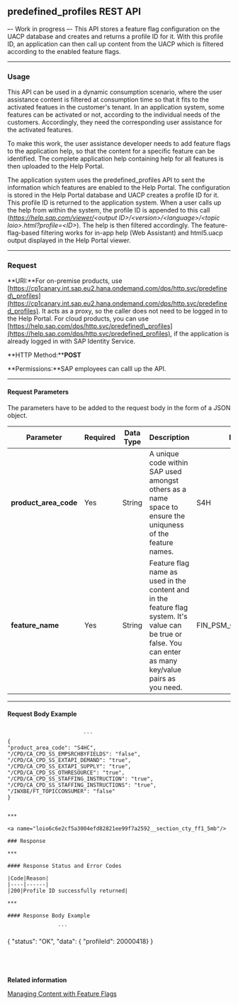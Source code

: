 ## predefined\_profiles REST API

–- Work in progress –- This API stores a feature flag configuration on the UACP database and creates and returns a profile ID for it. With this profile ID, an application can then call up content from the UACP which is filtered according to the enabled feature flags.

***

<a name="loio6c6e2cf5a3004efd82821ee99f7a2592__section_bz1_qh1_5mb"/>

### Usage

This API can be used in a dynamic consumption scenario, where the user assistance content is filtered at consumption time so that it fits to the activated featues in the customer's tenant. In an application system, some features can be activated or not, according to the individual needs of the customers. Accordingly, they need the corresponding user assistance for the activated features.

To make this work, the user assistance developer needs to add feature flags to the application help, so that the content for a specific feature can be identified. The complete application help containing help for all features is then uploaded to the Help Portal.

The application system uses the predefined\_profiles API to sent the information which features are enabled to the Help Portal. The configuration is stored in the Help Portal database and UACP creates a profile ID for it. This profile ID is returned to the application system. When a user calls up the help from within the system, the profile ID is appended to this call \(*https://help.sap.com/viewer/<output ID\>/<version\>/<language\>/<topic loio\>.html?profile=<ID\>*\). The help is then filtered accordingly. The feature-flag-based filtering works for in-app help \(Web Assistant\) and html5.uacp output displayed in the Help Portal viewer.

***

<a name="loio6c6e2cf5a3004efd82821ee99f7a2592__section_pcs_hyz_tmb"/>

### Request

**URI:**For on-premise products, use [https://cp1canary.int.sap.eu2.hana.ondemand.com/dps/http.svc/predefined\_profiles](https://cp1canary.int.sap.eu2.hana.ondemand.com/dps/http.svc/predefined_profiles). It acts as a proxy, so the caller does not need to be logged in to the Help Portal. For cloud products, you can use [https://help.sap.com/dps/http.svc/predefined\_profiles](https://help.sap.com/dps/http.svc/predefined_profiles), if the application is already logged in with SAP Identity Service.

**HTTP Method:****POST**

**Permissions:**SAP employees can calll up the API.

***

#### Request Parameters

The parameters have to be added to the request body in the form of a JSON object.

|Parameter|Required|Data Type|Description|Example|Parameter Type|
|---------|--------|---------|-----------|-------|--------------|
|**product\_area\_code**|Yes|String|A unique code within SAP used amongst others as a name space to ensure the uniquness of the feature names.|S4H|Body|
|**feature\_name**|Yes|String|Feature flag name as used in the content and in the feature flag system. It's value can be true or false. You can enter as many key/value pairs as you need.|FIN\_PSM\_CO\_INTEGRATION|Body|

***

#### Request Body Example

```

						```
{
"product_area_code": "S4HC",
"/CPD/CA_CPD_SS_EMPSRCHBYFIELDS": "false",
"/CPD/CA_CPD_SS_EXTAPI_DEMAND": "true",
"/CPD/CA_CPD_SS_EXTAPI_SUPPLY": "true",
"/CPD/CA_CPD_SS_OTHRESOURCE": "true",
"/CPD/CA_CPD_SS_STAFFING_INSTRUCTION": "true",
"/CPD/CA_CPD_SS_STAFFING_INSTRUCTIONS": "true",
"/IWXBE/FT_TOPICCONSUMER": "false"
}
```


					
```

***

<a name="loio6c6e2cf5a3004efd82821ee99f7a2592__section_cty_ff1_5mb"/>

### Response

***

#### Response Status and Error Codes

|Code|Reason|
|----|------|
|200|Profile ID successfully returned|

***

#### Response Body Example

```

					```
{
    "status": "OK",
    "data":     {
        "profileId": 20000418}
 }
```


				
```

**Related information**  


[Managing Content with Feature Flags](https://help.sap.com/viewer/DRAFT/bba968de69fc4814b97a0da987913be1/1/en-US/4002f48917aa41a1b19b4b890138a6de.html)

